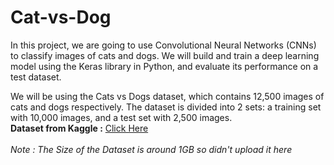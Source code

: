 # Cat-vs-Dog
In this project, we are going to use Convolutional Neural Networks (CNNs) to classify images of cats and dogs. We will build and train a deep learning model using the Keras library in Python, and evaluate its performance on a test dataset.

We will be using the Cats vs Dogs dataset, which contains 12,500 images of cats and dogs respectively. The dataset is divided into 2 sets: a training set with 10,000 images, and a test set with 2,500 images.<br>
**Dataset from Kaggle :** [Click Here](https://www.kaggle.com/datasets/salader/dogs-vs-cats)
<br>
<br>
*Note : The Size of the Dataset is around 1GB so didn't upload it here*
